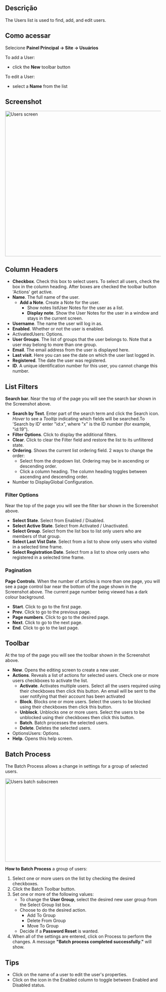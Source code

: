 <!-- Filename: Help4.x:Users / Display title: Usuários -->

## Descrição

The Users list is used to find, add, and edit users.

## Como acessar
Selecione **Painel Principal → Site → Usuários**

To add a User:

- click the **New** toolbar button

To edit a User:

- select a **Name** from the list

## Screenshot

<img
src="https://docs.joomla.org/images/thumb/0/06/Help-4x-Users-screen-en.png/800px-Help-4x-Users-screen-en.png"
decoding="async"
srcset="https://docs.joomla.org/images/thumb/0/06/Help-4x-Users-screen-en.png/1200px-Help-4x-Users-screen-en.png 1.5x, https://docs.joomla.org/images/thumb/0/06/Help-4x-Users-screen-en.png/1600px-Help-4x-Users-screen-en.png 2x"
data-file-width="2556" data-file-height="1500" width="800" height="469"
alt="Users screen" />

## Column Headers

- **Checkbox**. Check this box to select users. To select all users,
  check the box in the column heading. After boxes are checked the
  toolbar button 'Actions' get active.
- **Name**. The full name of the user.
  - **Add a Note**. Create a Note for the user.
    - Show notes listUser Notes for the user as a list.
    - **Display note**. Show the User Notes for the user in a window and
      stays in the current screen.
- **Username**. The name the user will log in as.
- **Enabled**. Whether or not the user is enabled.
- ActivatedUsers: Options.
- **User Groups**. The list of groups that the user belongs to. Note
  that a user may belong to more than one group.
- **Email**. The email address from the user is displayed here.
- **Last visit**. Here you can see the date on which the user last
  logged in.
- **Registered**. The date the user was registered.
- **ID**. A unique identification number for this user, you cannot
  change this number.

## List Filters

**Search bar**. Near the top of the page you will see the search bar
shown in the Screenshot above.

- **Search by Text**. Enter part of the search term and click the Search
  icon. *Hover* to see a *Tooltip* indicating which fields will be
  searched.To 'Search by ID' enter "id:x", where "x" is the ID number
  (for example, "id:19").
- **Filter Options**. Click to display the additional filters.
- **Clear**. Click to clear the Filter field and restore the list to its
  unfiltered state.
- **Ordering**. Shows the current list ordering field. 2 ways to change
  the order:
  - Select from the dropdown list. Ordering may be in ascending or
    descending order.
  - Click a column heading. The column heading toggles between ascending
    and descending order.
- Number to DisplayGlobal Configuration.

### Filter Options

Near the top of the page you will see the filter bar shown in the
Screenshot above.

- **Select State**. Select from Enabled / Disabled.
- **Select Active State**. Select from Activated / Unactivated.
- **Select Group**. Select from the list box to list only users who are
  members of that group.
- **Select Last Vist Date**. Select from a list to show only users who
  visited in a selected time frame.
- **Select Registration Date**. Select from a list to show only users
  who registered in a selected time frame.

### Pagination

**Page Controls**. When the number of articles is more than one page,
you will see a page control bar near the bottom of the page shown in the
Screenshot above. The current page number being viewed
has a dark colour background.

- **Start**. Click to go to the first page.
- **Prev**. Click to go to the previous page.
- **Page numbers**. Click to go to the desired page.
- **Next**. Click to go to the next page.
- **End**. Click to go to the last page.

## Toolbar

At the top of the page you will see the toolbar shown in the
Screenshot above.

- **New**. Opens the editing screen to create a new user.
- **Actions**. Reveals a list of actions for selected users. Check one
  or more users checkboxes to activate the list.
  - **Activate**. Activates multiple users. Select all the users
    required using their checkboxes then click this button. An email
    will be sent to the user notifying that their account has been
    activated
  - **Block**. Blocks one or more users. Select the users to be blocked
    using their checkboxes then click this button.
  - **Unblock**. Unblocks one or more users. Select the users to be
    unblocked using their checkboxes then click this button.
  - **Batch**. Batch processes the selected users.
  - **Delete**. Deletes the selected users.
- OptionsUsers: Options.
- **Help**. Opens this help screen.

## Batch Process

The Batch Process allows a change in settings for a group of selected
users.

<img
src="https://docs.joomla.org/images/thumb/2/21/Help-4x-Users-batch-subscreen-en.png/600px-Help-4x-Users-batch-subscreen-en.png"
decoding="async"
srcset="https://docs.joomla.org/images/thumb/2/21/Help-4x-Users-batch-subscreen-en.png/900px-Help-4x-Users-batch-subscreen-en.png 1.5x, https://docs.joomla.org/images/thumb/2/21/Help-4x-Users-batch-subscreen-en.png/1200px-Help-4x-Users-batch-subscreen-en.png 2x"
data-file-width="1598" data-file-height="717" width="600" height="269"
alt="Users batch subscreen" />

**How to Batch Process** a group of users:

1.  Select one or more users on the list by checking the desired
    checkboxes.
2.  Click the Batch Toolbar button.
3.  Set one or more of the following values:
    - To change the **User Group**, select the desired new user group
      from the Select Group list box.
    - Choose to do the desired action.
      - Add To Group
      - Delete From Group
      - Move To Group
    - Decide if a **Password Reset** is wanted.
4.  When all of the settings are entered, click on Process to perform
    the changes. A message **"Batch process completed successfully."**
    will show.

## Tips

- Click on the name of a user to edit the user's properties.
- Click on the icon in the Enabled column to toggle between Enabled and
  Disabled status.

